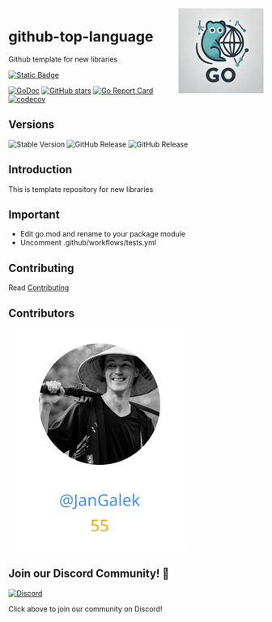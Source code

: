 <img align=right width="168" src="docs/gouef_logo.png">

# github-top-language
Github template for new libraries

[![Static Badge](https://img.shields.io/badge/Github-gouef%2Fgithub--top--language-blue?style=for-the-badge&logo=github&link=github.com%2Fgouef%2Fgithub-top-language)](https://github.com/gouef/github-top-language)

[![GoDoc](https://pkg.go.dev/badge/github.com/gouef/github-top-language.svg)](https://pkg.go.dev/github.com/gouef/github-top-language)
[![GitHub stars](https://img.shields.io/github/stars/gouef/github-top-language?style=social)](https://github.com/gouef/github-top-language/stargazers)
[![Go Report Card](https://goreportcard.com/badge/github.com/gouef/github-top-language)](https://goreportcard.com/report/github.com/gouef/github-top-language)
[![codecov](https://codecov.io/github/gouef/github-top-language/branch/main/graph/badge.svg?token=YUG8EMH6Q8)](https://codecov.io/github/gouef/github-top-language)

## Versions
![Stable Version](https://img.shields.io/github/v/release/gouef/github-top-language?label=Stable&labelColor=green)
![GitHub Release](https://img.shields.io/github/v/release/gouef/github-top-language?label=RC&include_prereleases&filter=*rc*&logoSize=diago)
![GitHub Release](https://img.shields.io/github/v/release/gouef/github-top-language?label=Beta&include_prereleases&filter=*beta*&logoSize=diago)


## Introduction

This is template repository for new libraries

## Important

- Edit go.mod and rename to your package module
- Uncomment .github/workflows/tests.yml

## Contributing

Read [Contributing](CONTRIBUTING.md)

## Contributors

<div>
<span>
  <a href="https://github.com/JanGalek"><img src="https://raw.githubusercontent.com/gouef/github-top-languages/refs/heads/contributors-svg/.github/contributors/JanGalek.svg" alt="JanGalek" /></a>
</span>
</div>

## Join our Discord Community! 🎉

[![Discord](https://img.shields.io/discord/1334331501462163509?style=for-the-badge&logo=discord&logoColor=white&logoSize=auto&label=Community%20discord&labelColor=blue&link=https%3A%2F%2Fdiscord.gg%2FwjGqeWFnqK
)](https://discord.gg/wjGqeWFnqK)

Click above to join our community on Discord!

